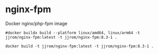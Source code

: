 # nginx-fpm
Docker nginx/php-fpm image

    #docker buildx build --platform linux/amd64, linux/arm64 -t jjrom/nginx-fpm:latest -t jjrom/nginx-fpm:8.3-1 .

    docker build -t jjrom/nginx-fpm:latest -t jjrom/nginx-fpm:8.3-1 .